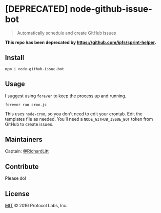 # [DEPRECATED] node-github-issue-bot

> Automatically schedule and create GitHub issues

**This repo has been deprecated by https://github.com/ipfs/sprint-helper.**

## Install

```
npm i node-github-issue-bot
```

## Usage

I suggest using `forever` to keep the process up and running.

```
forever run cron.js
```

This uses `node-cron`, so you don't need to edit your crontab. Edit the templates file as needed. You'll need a `NODE_GITHUB_ISSUE_BOT` token from GitHub to create issues.

## Maintainers

Captain: [@RichardLitt](https://github.com/RichardLitt)

## Contribute

Please do!

## License

[MIT](LICENSE) © 2016 Protocol Labs, Inc.
